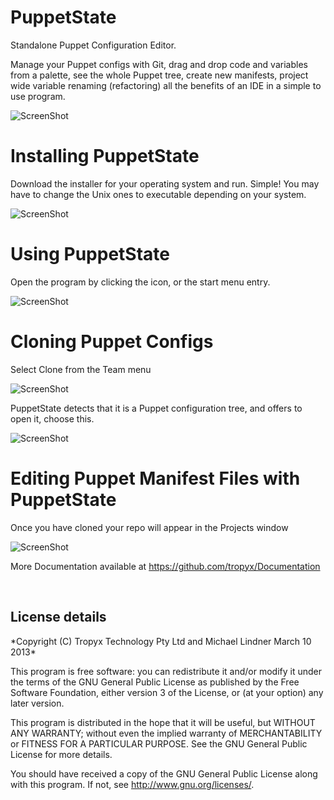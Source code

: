 PuppetState
===========
Standalone Puppet Configuration Editor.

Manage your Puppet configs with Git, drag and drop code and variables from a palette, see the whole Puppet tree, create new manifests, project wide variable renaming (refactoring) all the benefits of an IDE in a simple to use program.

![ScreenShot](https://raw.github.com/tropyx/Documentation/master/puppetstate-main.png)

Installing PuppetState
============
Download the installer for your operating system and run.  Simple!  You may have to change the Unix ones to executable depending on your system.

![ScreenShot](https://raw.github.com/tropyx/Documentation/master/puppetstate-installer.png)

Using PuppetState
===========
Open the program by clicking the icon, or the start menu entry.

![ScreenShot](https://raw.github.com/tropyx/Documentation/master/puppetstate1.png)

Cloning Puppet Configs
===========

Select Clone from the Team menu

![ScreenShot](https://raw.github.com/tropyx/Documentation/master/puppetstate-clone1.png)


PuppetState detects that it is a Puppet configuration tree, and offers to open it, choose this.

![ScreenShot](https://raw.github.com/tropyx/Documentation/master/puppetstate-clone6.png)

Editing Puppet Manifest Files with PuppetState
===========

Once you have cloned your repo will appear in the Projects window

![ScreenShot](https://raw.github.com/tropyx/Documentation/master/puppetstate-clone7.png)

More Documentation available at https://github.com/tropyx/Documentation

<br>
<h2>License details</h2>
*Copyright (C) Tropyx Technology Pty Ltd and Michael Lindner March 10 2013*

 This program is free software: you can redistribute it and/or modify
 it under the terms of the GNU General Public License as published by
 the Free Software Foundation, either version 3 of the License, or
 (at your option) any later version.
 
 This program is distributed in the hope that it will be useful,
 but WITHOUT ANY WARRANTY; without even the implied warranty of
 MERCHANTABILITY or FITNESS FOR A PARTICULAR PURPOSE.  See the
 GNU General Public License for more details.

 You should have received a copy of the GNU General Public License
 along with this program.  If not, see <http://www.gnu.org/licenses/>.

